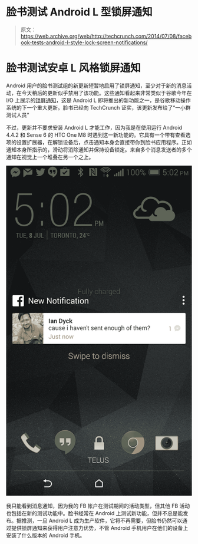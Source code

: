 # 脸书测试 Android L 型锁屏通知 

> 原文：<https://web.archive.org/web/http://techcrunch.com/2014/07/08/facebook-tests-android-l-style-lock-screen-notifications/>

# 脸书测试安卓 L 风格锁屏通知

Android 用户的脸书测试组的新更新短暂地启用了锁屏通知，至少对于新的消息活动，在今天稍后的更新似乎禁用了该功能。这些通知看起来非常类似于谷歌今年在 I/O 上展示的[锁屏通知](https://web.archive.org/web/20230129072103/http://www.technobuffalo.com/2014/06/25/google-making-big-changes-to-notifications-in-android-l/)，这是 Android L 即将推出的新功能之一，是谷歌移动操作系统的下一个重大更新。脸书已经向 TechCrunch 证实，该更新发布给了“一小群测试人员”

不过，更新并不要求安装 Android L 才能工作，因为我是在使用运行 Android 4.4.2 和 Sense 6 的 HTC One M8 时遇到这一新功能的。它具有一个带有查看选项的设置扩展器，在解锁设备后，点击通知本身会直接带你到脸书应用程序。正如通知本身所指示的，滑动将消除通知并保持设备锁定。来自多个消息发送者的多个通知在视觉上一个堆叠在另一个之上。

![Screenshot_2014-07-08-17-02-06](img/0378dbe076790b570783cc604a5505da.png)

我只能看到消息通知，因为我的 FB 帐户在测试期间的活动类型，但其他 FB 活动也包括在新的测试功能中。脸书经常在 Android 上测试新功能，但并不总是能发布。据推测，一旦 Android L 成为生产软件，它将不再需要，但脸书仍然可以通过提供锁屏通知来获得用户注意力优势，不管 Android 手机用户在他们的设备上安装了什么版本的 Android 手机。